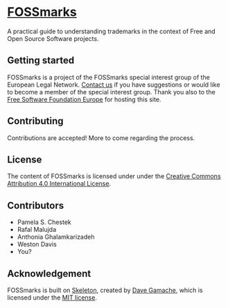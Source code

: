 # [FOSSmarks](http://fossmarks.org)
A practical guide to understanding trademarks in the context of Free and Open Source Software projects.

## Getting started

FOSSmarks is a project of the FOSSmarks special interest group of the European Legal Network. [Contact us](mailto:pamela@chesteklegal.com?Subject=FOSSLegal%20Contact) if you have suggestions or would like to become a member of the special interest group. Thank you also to the [Free Software Foundation Europe](https://fsfe.org/index.en.html) for hosting this site.

## Contributing

Contributions are accepted! More to come regarding the process. 


## License

The content of FOSSmarks is licensed under under the [Creative Commons Attribution 4.0 International License](http://creativecommons.org/licenses/by/4.0/).


## Contributors
- Pamela S. Chestek
- Rafal Malujda
- Anthonia Ghalamkarizadeh
- Weston Davis
- You?

## Acknowledgement

FOSSmarks is built on [Skeleton](https://github.com/dhg/Skeleton), created by [Dave Gamache](https://twitter.com/dhg), which is licensed under the [MIT license](https://github.com/dhg/Skeleton/blob/master/LICENSE.md).
